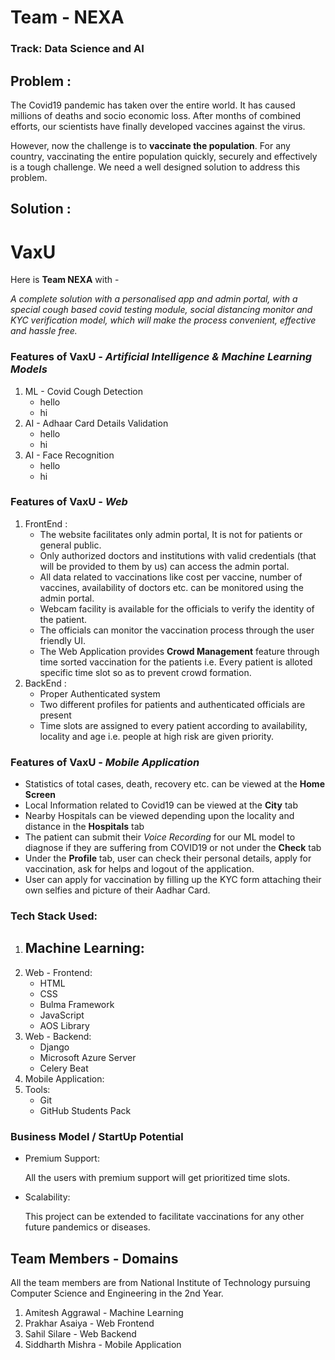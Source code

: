 # Team - NEXA
### Track: Data Science and AI

## Problem :

The Covid19 pandemic has taken over the entire world. It has caused millions of deaths and socio economic loss. After months of combined efforts, our scientists have finally developed vaccines against the virus. 

However, now the challenge is to **vaccinate the population**. For any country, vaccinating the entire population quickly, securely and effectively is a tough challenge. We need a well designed solution to address this problem. 

## Solution :

# VaxU

Here is **Team NEXA** with -

*A complete solution with a personalised app and admin portal, with a special cough based covid testing module, social distancing monitor and KYC verification model, which will make the process convenient, effective and hassle free.*

### **Features of VaxU** - *Artificial Intelligence & Machine Learning Models*
1. ML - Covid Cough Detection
    - hello
    - hi
2. AI - Adhaar Card Details Validation
    - hello
    - hi
3. AI - Face Recognition
    - hello
    - hi

### **Features of VaxU** - *Web*

1. FrontEnd :
    - The website facilitates only admin portal, It is not for patients or general public.
    - Only authorized doctors and institutions with valid credentials (that will be provided to them by us) can access the admin portal.
    - All data related to vaccinations like cost per vaccine, number of vaccines, availability of doctors etc. can be monitored using the admin portal.
    - Webcam facility is available for the officials to verify the identity of the patient.
    - The officials can monitor the vaccination process through the user friendly UI.
    - The Web Application provides **Crowd Management** feature through time sorted vaccination for the patients i.e. Every patient is alloted specific time slot so as to prevent crowd formation.
2. BackEnd :
    - Proper Authenticated system
    - Two different profiles for patients and authenticated officials are present
    - Time slots are assigned to every patient according to availability, locality and age i.e. people at high risk are given priority.

### **Features of VaxU** - *Mobile Application*
- Statistics of total cases, death, recovery etc. can be viewed at the **Home Screen**
- Local Information related to Covid19 can be viewed at the **City** tab
- Nearby Hospitals can be viewed depending upon the locality and distance in the **Hospitals** tab
- The patient can submit their *Voice Recording* for our ML model to diagnose if they are suffering from COVID19 or not under the **Check** tab
- Under the **Profile** tab, user can check their personal details, apply for vaccination, ask for helps and logout of the application.
- User can apply for vaccination by filling up the KYC form attaching their own selfies and picture of their Aadhar Card.

### **Tech Stack Used:**
1. Machine Learning:
    - 
2. Web - Frontend:
    - HTML
    - CSS
    - Bulma Framework
    - JavaScript
    - AOS Library
3. Web - Backend:
    - Django
    - Microsoft Azure Server
    - Celery Beat
4. Mobile Application:
5. Tools:
    - Git
    - GitHub Students Pack


### Business Model / StartUp Potential
- Premium Support:

    All the users with premium support will get prioritized time slots.
- Scalability:

    This project can be extended to facilitate vaccinations for any other future pandemics or diseases.

## Team Members - Domains
All the team members are from National Institute of Technology pursuing Computer Science and Engineering in the 2nd Year.
1. Amitesh Aggrawal - Machine Learning
2. Prakhar Asaiya - Web Frontend
3. Sahil Silare - Web Backend
4. Siddharth Mishra - Mobile Application



